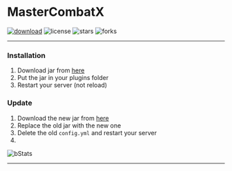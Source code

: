 # MasterCombatX

[![download](https://img.shields.io/github/downloads/OPmasterLEO/MasterCombatX/total?style=for-the-badge)](https://github.com/OPmasterLEO/MasterCombatX/releases)
![license](https://img.shields.io/github/license/OPmasterLEO/MasterCombatX?style=for-the-badge)
![stars](https://img.shields.io/github/stars/OPmasterLEO/MasterCombatX?style=for-the-badge)
![forks](https://img.shields.io/github/forks/OPmasterLEO/MasterCombatX?style=for-the-badge)

<hr>

### Installation
1. Download jar from [here](https://github.com/OPmasterLEO/MasterCombatX/releases/latest)
2. Put the jar in your plugins folder
3. Restart your server (not reload)

### Update
1. Download the new jar from [here](https://github.com/OPmasterLEO/MasterCombatX/releases/latest)
2. Replace the old jar with the new one
3. Delete the old `config.yml` and restart your server
4. 
![bStats](https://bstats.org/signatures/bukkit/MasterCombatX.svg)
<hr>
